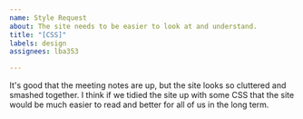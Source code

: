 ```yaml
---
name: Style Request
about: The site needs to be easier to look at and understand.
title: "[CSS]"
labels: design
assignees: lba353

---
```


It's good that the meeting notes are up, but the site looks so cluttered and smashed together. I think if we tidied the site up with some CSS that the site would be much easier to read and better for all of us in the long term.
